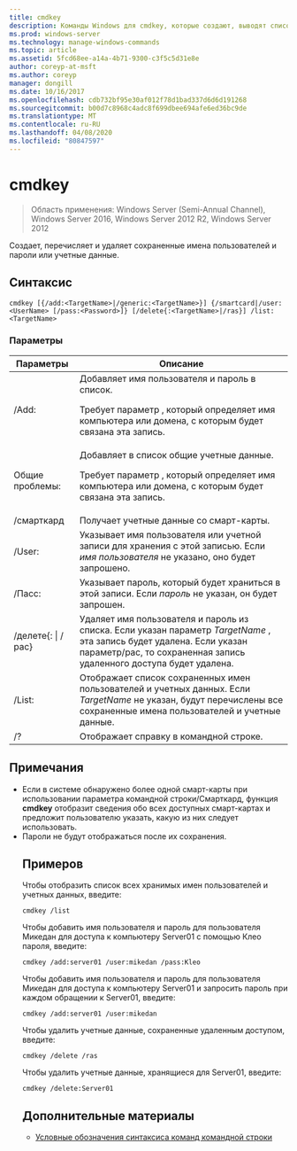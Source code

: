 ```yaml
---
title: cmdkey
description: Команды Windows для cmdkey, которые создают, выводят список и удаляют сохраненные имена пользователей и пароли или учетные данные.
ms.prod: windows-server
ms.technology: manage-windows-commands
ms.topic: article
ms.assetid: 5fcd68ee-a14a-4b71-9300-c3f5c5d31e8e
author: coreyp-at-msft
ms.author: coreyp
manager: dongill
ms.date: 10/16/2017
ms.openlocfilehash: cdb732bf95e30af012f78d1bad337d6d6d191268
ms.sourcegitcommit: b00d7c8968c4adc8f699dbee694afe6ed36bc9de
ms.translationtype: MT
ms.contentlocale: ru-RU
ms.lasthandoff: 04/08/2020
ms.locfileid: "80847597"
---
```

# <a name="cmdkey"></a>cmdkey

>Область применения: Windows Server (Semi-Annual Channel), Windows Server 2016, Windows Server 2012 R2, Windows Server 2012

Создает, перечисляет и удаляет сохраненные имена пользователей и пароли или учетные данные.

## <a name="syntax"></a>Синтаксис
```
cmdkey [{/add:<TargetName>|/generic:<TargetName>}] {/smartcard|/user:<UserName> [/pass:<Password>]} [/delete{:<TargetName>|/ras}] /list:<TargetName>
```
### <a name="parameters"></a>Параметры

|             Параметры             |                                                                                    Описание                                                                                     |
|------------------------------------|------------------------------------------------------------------------------------------------------------------------------------------------------------------------------------|
|         /Add:<TargetName>          | Добавляет имя пользователя и пароль в список.<p>Требует параметр <TargetName>, который определяет имя компьютера или домена, с которым будет связана эта запись. |
|       Общие проблемы:<TargetName>        |   Добавляет в список общие учетные данные.<p>Требует параметр <TargetName>, который определяет имя компьютера или домена, с которым будет связана эта запись.    |
|             /смарткард             |                                                                    Получает учетные данные со смарт-карты.                                                                     |
|          /User:<UserName>          |                                 Указывает имя пользователя или учетной записи для хранения с этой записью. Если *имя пользователя* не указано, оно будет запрошено.                                  |
|          /Пасс:<Password>          |                                       Указывает пароль, который будет храниться в этой записи. Если *пароль* не указан, он будет запрошен.                                        |
| /делете{:<TargetName> &#124; /рас} |  Удаляет имя пользователя и пароль из списка. Если указан параметр *TargetName* , эта запись будет удалена. Если указан параметр/рас, то сохраненная запись удаленного доступа будет удалена.   |
|         /List:<TargetName>         |                  Отображает список сохраненных имен пользователей и учетных данных. Если *TargetName* не указан, будут перечислены все сохраненные имена пользователей и учетные данные.                   |
|                 /?                 |                                                                        Отображает справку в командной строке.                                                                        |

## <a name="remarks"></a>Примечания
- Если в системе обнаружено более одной смарт-карты при использовании параметра командной строки/Смарткард, функция **cmdkey** отобразит сведения обо всех доступных смарт-картах и предложит пользователю указать, какую из них следует использовать.
- Пароли не будут отображаться после их сохранения.
  ## <a name="examples"></a><a name=BKMK_examples></a>Примеров
  Чтобы отобразить список всех хранимых имен пользователей и учетных данных, введите:
  ```
  cmdkey /list
  ```
  Чтобы добавить имя пользователя и пароль для пользователя Микедан для доступа к компьютеру Server01 с помощью Клео пароля, введите:
  ```
  cmdkey /add:server01 /user:mikedan /pass:Kleo
  ```
  Чтобы добавить имя пользователя и пароль для пользователя Микедан для доступа к компьютеру Server01 и запросить пароль при каждом обращении к Server01, введите:
  ```
  cmdkey /add:server01 /user:mikedan
  ```
  Чтобы удалить учетные данные, сохраненные удаленным доступом, введите:
  ```
  cmdkey /delete /ras
  ```
  Чтобы удалить учетные данные, хранящиеся для Server01, введите:
  ```
  cmdkey /delete:Server01
  ```
  ## <a name="additional-references"></a>Дополнительные материалы
  - [Условные обозначения синтаксиса команд командной строки](command-line-syntax-key.md)
